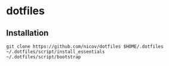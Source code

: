 dotfiles
========

## Installation

```
git clone https://github.com/nicov/dotfiles $HOME/.dotfiles
~/.dotfiles/script/install_essentials
~/.dotfiles/script/bootstrap
```
